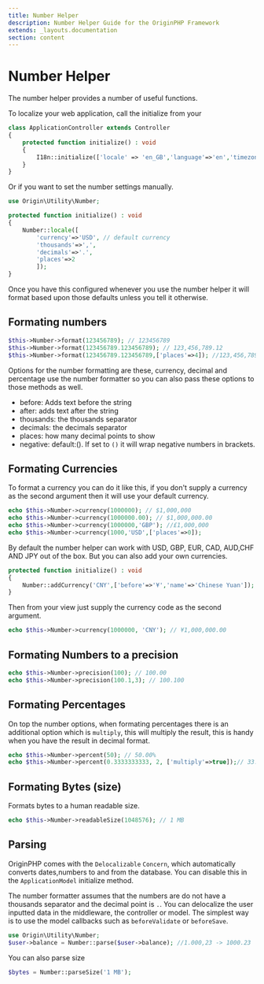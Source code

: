 ```yaml
---
title: Number Helper
description: Number Helper Guide for the OriginPHP Framework
extends: _layouts.documentation
section: content
---
```

# Number Helper

The number helper provides a number of useful functions.

To localize your web application, call the initialize from your

```php
class ApplicationController extends Controller
{
    protected function initialize() : void
    {
        I18n::initialize(['locale' => 'en_GB','language'=>'en','timezone'=>'Europe/London']);
    }
}
```

Or if you want to set the number settings manually.


```php
use Origin\Utility\Number;

protected function initialize() : void
{
    Number::locale([
        'currency'=>'USD', // default currency
        'thousands'=>',',
        'decimals'=>'.',
        'places'=>2
        ]);
}
```

Once you have this configured whenever you use the number helper it will format based upon those defaults
unless you tell it otherwise.

## Formating numbers

```php
$this->Number->format(123456789); // 123456789
$this->Number->format(123456789.123456789); // 123,456,789.12
$this->Number->format(123456789.123456789,['places'=>4]); //123,456,789.1235
```

Options for the number formatting are these, currency, decimal and percentage use the number formatter so you can also pass these options to those methods as well.

- before: Adds text before the string
- after: adds text after the string
- thousands: the thousands separator
- decimals: the decimals separator
- places: how many decimal points to show
- negative: default:(). If set to `()` it will wrap negative numbers in brackets.

## Formating Currencies

To format a currency you can do it like this, if you don't supply a currency as the second argument then
it will use your default currency.

```php
echo $this->Number->currency(1000000); // $1,000,000
echo $this->Number->currency(1000000.00); // $1,000,000.00
echo $this->Number->currency(1000000,'GBP'); //£1,000,000
echo $this->Number->currency(1000,'USD',['places'=>0]);
```

By default the number helper can work with USD, GBP, EUR, CAD, AUD,CHF AND JPY out of the box. But you can also add your own currencies.

```php
protected function initialize() : void
{
    Number::addCurrency('CNY',['before'=>'¥','name'=>'Chinese Yuan']);
}
```

Then from your view just supply the currency code as the second argument.

```php
echo $this->Number->currency(1000000, 'CNY'); // ¥1,000,000.00
```

## Formating Numbers to a precision

```php
echo $this->Number->precision(100); // 100.00
echo $this->Number->precision(100.1,3); // 100.100
```

## Formating Percentages

On top the number options, when formating percentages there is an additional option which is `multiply`, this will multiply the result, this is handy when you have the result in decimal format.

```php
echo $this->Number->percent(50); // 50.00%
echo $this->Number->percent(0.3333333333, 2, ['multiply'=>true]);// 33.33%
```

## Formating Bytes (size)

Formats bytes to a human readable size.

```php
echo $this->Number->readableSize(1048576); // 1 MB
```

## Parsing

OriginPHP comes with the `Delocalizable` `Concern`, which automatically converts dates,numbers to and from the database. You can disable this in the `ApplicationModel` initialize method.

The number formatter assumes that the numbers are do not have a thousands separator and the decimal point is
`.`. You can delocalize the user inputted data in the middleware, the controller or model. The simplest way is to use the model callbacks such as `beforeValidate` or `beforeSave`.

```php
use Origin\Utility\Number;
$user->balance = Number::parse($user->balance); //1.000,23 -> 1000.23
```

You can also parse size

```php
$bytes = Number::parseSize('1 MB');
```